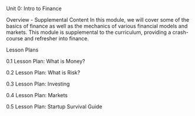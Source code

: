 Unit 0: Intro to Finance

Overview - Supplemental Content
In this module, we will cover some of the basics of finance as well as the mechanics of various financial models and markets. This module is supplemental to the curriculum, providing a crash-course and refresher into finance.

Lesson Plans


0.1 Lesson Plan: What is Money?


0.2 Lesson Plan: What is Risk?


0.3 Lesson Plan: Investing


0.4 Lesson Plan: Markets


0.5 Lesson Plan: Startup Survival Guide